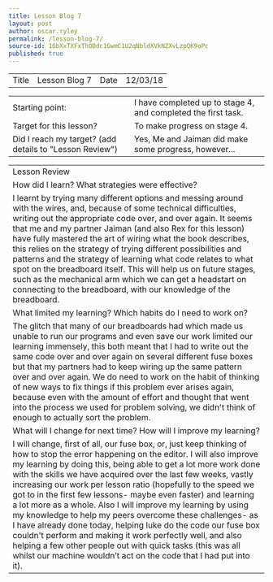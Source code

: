 ```yaml
---
title: Lesson Blog 7
layout: post
author: oscar.ryley
permalink: /lesson-blog-7/
source-id: 1GbXxTXFxThODdc1GwmC1U2qNbldXVkNZXvLzpQK9oPc
published: true
---
```

<table>
  <tr>
    <td>Title</td>
    <td>Lesson Blog 7</td>
    <td>Date</td>
    <td>12/03/18</td>
  </tr>
</table>


<table>
  <tr>
    <td>Starting point:</td>
    <td>I have completed up to stage 4, and completed the first task.</td>
  </tr>
  <tr>
    <td>Target for this lesson?</td>
    <td>To make progress on stage 4.</td>
  </tr>
  <tr>
    <td>Did I reach my target? 
(add details to "Lesson Review")</td>
    <td> Yes, Me and Jaiman did make some progress, however...</td>
  </tr>
</table>


<table>
  <tr>
    <td>Lesson Review</td>
  </tr>
  <tr>
    <td>How did I learn? What strategies were effective? </td>
  </tr>
  <tr>
    <td>I learnt by trying many different options and messing around with the wires, and, because of some technical difficulties, writing out the appropriate code over, and over again. It seems that me and my partner Jaiman (and also Rex for this lesson) have fully mastered the art of wiring what the book describes, this relies on the strategy of trying different possibilities and patterns and the strategy of learning what code relates to what spot on the breadboard itself. This will  help us on future stages, such as the mechanical arm which we can get a headstart on connecting to the breadboard, with our knowledge of the breadboard.</td>
  </tr>
  <tr>
    <td>What limited my learning? Which habits do I need to work on? </td>
  </tr>
  <tr>
    <td>The glitch that many of our breadboards had which made us unable to run our programs and even save our work limited our learning immensely, this both meant that I had to write out the same code over and over again on several different fuse boxes but that my partners had to keep wiring up the same pattern over and over again. We do need to work on the habit of thinking of new ways to fix things if this problem ever arises again, because even with the amount of effort and thought that went into the process we used for problem solving, we didn't think of enough to actually sort the problem.</td>
  </tr>
  <tr>
    <td>What will I change for next time? How will I improve my learning?</td>
  </tr>
  <tr>
    <td>I will change, first of all, our fuse box, or, just keep thinking of how to stop the error happening on the editor. I will also improve my learning by doing this, being able to get a lot more work done with the skills we have acquired over the last few weeks, vastly increasing our work per lesson ratio (hopefully to the speed we got to in the first few lessons- maybe even faster) and learning a lot more as a whole. Also I will improve my learning by using my knowledge to help my peers overcome these challenges- as I have already done today, helping luke do the code our fuse box couldn't perform and making it work perfectly well, and also helping a few other people out with quick tasks (this was all whilst our machine wouldn’t act on the code that I had put into it).</td>
  </tr>
</table>



